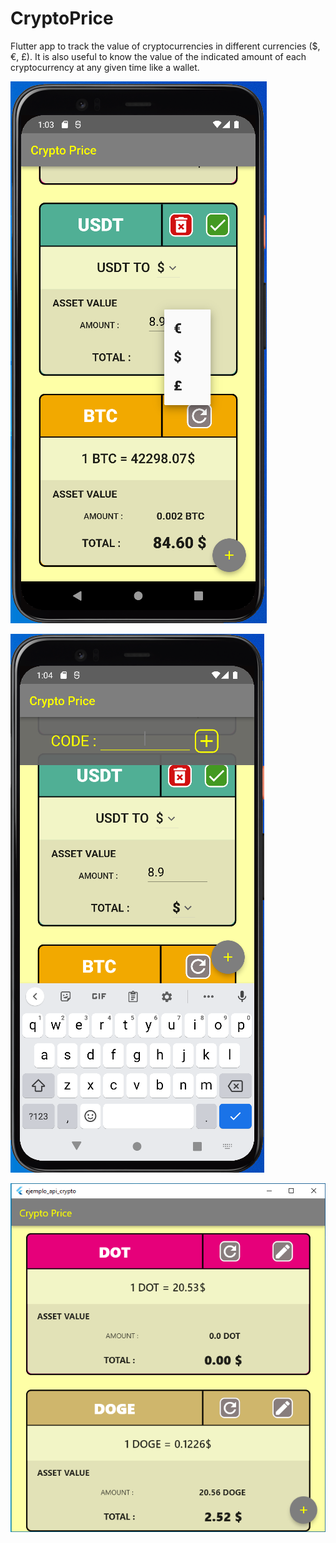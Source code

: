 # CryptoPrice
Flutter app to track the value of cryptocurrencies in different currencies ($, €, £). 
It is also useful to know the value of the indicated amount of each cryptocurrency at any given time like a wallet.

![snapshot](https://github.com/EnriqueSanVic/CryptoPrice/blob/main/snapshots/snapshot_1.png)

![snapshot](https://github.com/EnriqueSanVic/CryptoPrice/blob/main/snapshots/snapshot_2.png)

![snapshot](https://github.com/EnriqueSanVic/CryptoPrice/blob/main/snapshots/snapshot_3.png)


